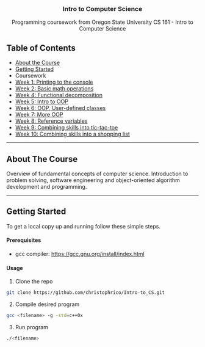 <!-- HEADER -->
<br />
<p align="center">
  <h3 align="center">Intro to Computer Science</h3>
  <p align="center">
    Programming coursework from Oregon State University CS 161 - Intro to Computer Science
</p>


<!-- TABLE OF CONTENTS -->
## Table of Contents
* [About the Course](#about-the-course)
* [Getting Started](#getting-started)
* Coursework
 * [Week 1: Printing to the console](https://github.com/christophrico/Intro-To-CS/tree/master/week1)
 * [Week 2: Basic math operations](https://github.com/christophrico/Intro-To-CS/tree/master/week2)
 * [Week 4: Functional decomposition](https://github.com/christophrico/Intro-To-CS/tree/master/week4)
 * [Week 5: Intro to OOP](https://github.com/christophrico/Intro-To-CS/tree/master/week5)
 * [Week 6: OOP, User-defined classes](https://github.com/christophrico/Intro-To-CS/tree/master/week6)
 * [Week 7: More OOP](https://github.com/christophrico/Intro-To-CS/tree/master/week7)
 * [Week 8: Reference variables](https://github.com/christophrico/Intro-To-CS/tree/master/week8)
 * [Week 9: Combining skills into tic-tac-toe](https://github.com/christophrico/Intro-To-CS/tree/master/week9)
 * [Week 10: Combining skills into a shopping list](https://github.com/christophrico/Intro-To-CS/tree/master/week10)

---
<!-- ABOUT THE Course -->
## About The Course
Overview of fundamental concepts of computer science. Introduction to problem solving, software engineering and object-oriented algorithm development and programming.

---
<!-- GETTING STARTED -->
## Getting Started
To get a local copy up and running follow these simple steps.


#### Prerequisites
* gcc compiler: https://gcc.gnu.org/install/index.html


#### Usage
1. Clone the repo
```sh
git clone https://github.com/christophrico/Intro-to_CS.git
```
2. Compile desired program
```sh
gcc <filename> -g -std=c++0x
```
3. Run program
```sh
./<filename>
```
